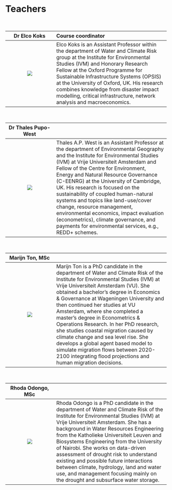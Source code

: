 # Teachers

<style>
table th:first-of-type {
    width: 30%;
}
table th:nth-of-type(2) {
    width: 70%;
}

</style>

&nbsp;
&nbsp;

|Dr Elco Koks|Course coordinator|
|:-:|:--|
|![](~/_static/images/Elco.jpg?h=750&w=1260)|Elco Koks is an Assistant Professor within the department of Water and Climate Risk group at the Institute for Environmental Studies (IVM) and Honorary Research Fellow at the Oxford Programme for Sustainable Infrastructure Systems (OPSIS) at the University of Oxford, UK. His research combines knowledge from disaster impact modelling, critical infrastructure, network analysis and macroeconomics.|
  
&nbsp;
&nbsp;  

|Dr Thales Pupo-West||
|:-:|:--|
|![](~/_static/images/Thales.jpg?h=750&w=1260)|Thales A.P. West is an Assistant Professor at the department of Environmental Geography and the Institute for Environmental Studies (IVM) at Vrije Universiteit Amsterdam and Fellow of the Centre for Environment, Energy and Natural Resource Governance (C-EENRG) at the University of Cambridge, UK. His research is focused on the sustainability of coupled human-natural systems and topics like land-use/cover change, resource management, environmental economics, impact evaluation (econometrics), climate governance, and payments for environmental services, e.g., REDD+ schemes.|

&nbsp;
&nbsp;  

|Marijn Ton, MSc||
|:-:|:--|
|![](~/_static/images/Marijn.jpg?h=750&w=1260)|Marijn Ton is a PhD candidate in the department of Water and Climate Risk of the Institute for Environmental Studies (IVM) at Vrije Universiteit Amsterdam (VU). She obtained a bachelor’s degree in Economics & Governance at Wageningen University and then continued her studies at VU Amsterdam, where she completed a master’s degree in Econometrics & Operations Research. In her PhD research, she studies coastal migration caused by climate change and sea level rise. She develops a global agent based model to simulate migration flows between 2020-2100 integrating flood projections and human migration decisions.|

&nbsp;
&nbsp;  

|Rhoda Odongo, MSc||
|:-:|:--|
|![](~/_static/images/Rhoda.jpg?h=750&w=1260)|Rhoda Odongo is a PhD candidate in the department of Water and Climate Risk of the Institute for Environmental Studies (IVM) at Vrije Universiteit Amsterdam. She has a background in Water Resources Engineering from the Katholieke Universiteit Leuven and Biosystems Engineering from the University of Nairobi. She works on data-driven assessment of drought risk to understand existing and possible future interactions between climate, hydrology, land and water use, and management focusing mainly on the drought and subsurface water storage.|

